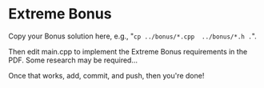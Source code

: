 Extreme Bonus
=============

Copy your Bonus solution here, e.g., "``cp ../bonus/*.cpp  ../bonus/*.h .``".

Then edit main.cpp to implement the Extreme Bonus requirements in the PDF. Some research may be required...

Once that works, add, commit, and push, then you're done!
